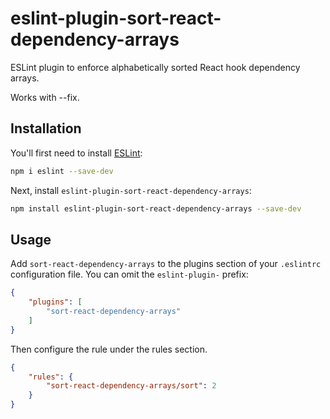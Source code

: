 # eslint-plugin-sort-react-dependency-arrays
ESLint plugin to enforce alphabetically sorted React hook dependency arrays.

Works with --fix.

## Installation

You'll first need to install [ESLint](https://eslint.org/):

```sh
npm i eslint --save-dev
```

Next, install `eslint-plugin-sort-react-dependency-arrays`:

```sh
npm install eslint-plugin-sort-react-dependency-arrays --save-dev
```

## Usage

Add `sort-react-dependency-arrays` to the plugins section of your `.eslintrc` configuration file. You can omit the `eslint-plugin-` prefix:

```json
{
    "plugins": [
        "sort-react-dependency-arrays"
    ]
}
```

Then configure the rule under the rules section.

```json
{
    "rules": {
        "sort-react-dependency-arrays/sort": 2
    }
}
```
